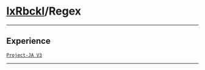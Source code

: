 # [lxRbckl](https://github.com/lxRbckl/lxRbckl/tree/main/README.md)/Regex

---

## Experience
[`Project-JA V3`](https://github.com/lxRbckl/Project-JA/blob/V3/README.md)

---
